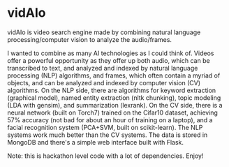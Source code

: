 # vidAIo

vidAIo is video search engine made by combining natural language processing/computer vision to analyze the audio/frames.

I wanted to combine as many AI technologies as I could think of. Videos offer a powerful opportunity as they offer up both audio, which can be transcribed to text, and analyzed and indexed by natural language processing (NLP) algorithms, and frames, which often contain a myriad of objects, and can be analyzed and indexed by computer vision (CV) algorithms. On the NLP side, there are algorithms for keyword extraction (graphical model), named entity extraction (nltk chunking), topic modeling (LDA with gensim), and summarization (lexrank). On the CV side, there is a neural network (built on Torch7) trained on the Cifar10 dataset, achieving 57% accuracy (not bad for about an hour of training on a laptop), and a facial recognition system (PCA+SVM, built on scikit-learn). The NLP systems work much better than the CV systems. The data is stored in MongoDB and there's a simple web interface built with Flask.

Note: this is hackathon level code with a lot of dependencies. Enjoy!
